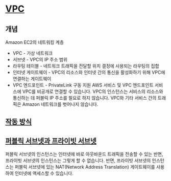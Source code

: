 # [VPC](https://docs.aws.amazon.com/ko_kr/vpc/latest/userguide/what-is-amazon-vpc.html)

## 개념
Amazon EC2의 네트워킹 계층

- VPC - 가상 네트워크
- 서브넷 - VPC의 IP 주소 범위
- 라우팅 테이블 - 네트워크 트래픽을 전달할 위치 결정에 사용되는 라우팅의 집합
- 인터넷 게이트웨이 - VPC의 리소스와 인터넷 간의 통신을 활성화하기 위해 VPC에 연결하는 게이트웨이
- VPC 엔드포인트 - PrivateLink 구동 지원 AWS 서비스 및 VPC 엔드포인트 서비스에 VPC를 비공개로 연결할 수 있습니다. VPC의 인스턴스는 서비스의 리소스와 통신하는 데 퍼블릭 IP 주소를 필요로 하지 않습니다. VPC와 기타 서비스 간의 트래픽은 Amazon 네트워크를 벗어나지 않습니다.

## [작동 방식](https://docs.aws.amazon.com/ko_kr/vpc/latest/userguide/how-it-works.html)



## [퍼블릭 서브넷과 프라이빗 서브넷](https://docs.aws.amazon.com/ko_kr/vpc/latest/userguide/VPC_Scenario2.html)
퍼블릭 서브넷의 인스턴스는 인터넷에 바로 아웃바운드 트래픽을 전송할 수 있는 반면, 프라이빗 서브넷의 인스턴스는 그렇게 할 수 없습니다. 반면, 프라이빗 서브넷의 인스턴스는 퍼블릭 서브넷에 있는 NAT(Network Address Translation) 게이트웨이를 사용하여 인터넷에 액세스할 수 있습니다. 


  